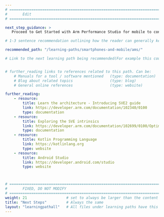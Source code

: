 ```yaml
---
# ================================================================================
#       Edit
# ================================================================================

next_step_guidance: >
   Proceed to Get Started with Arm Performance Studio for mobile to continue learning about Android performance analysis.

# 1-3 sentence recommendation outlining how the reader can generally keep learning about these topics, and a specific explanation of why the next step is being recommended.

recommended_path: "/learning-paths/smartphones-and-mobile/ams/"

# Link to the next learning path being recommended(For example this could be /learning-paths/servers-and-cloud-computing/mongodb).


# further_reading links to references related to this path. Can be:
    # Manuals for a tool / software mentioned   (type: documentation)
    # Blog about related topics                 (type: blog)
    # General online references                 (type: website) 

further_reading:
    - resource:
        title: Learn the architecture - Introducing SVE2 guide 
        link: https://developer.arm.com/documentation/102340/0100
        type: documentation
    - resource:
        title: Exploring the SVE intrinsics
        link: https://developer.arm.com/documentation/102699/0100/Optimizing-with-intrinsics
        type: documentation
    - resource:
        title: Kotlin Programming Language
        link: https://kotlinlang.org
        type: website
    - resource:
        title: Android Studio
        link: https://developer.android.com/studio
        type: website



# ================================================================================
#       FIXED, DO NOT MODIFY
# ================================================================================
weight: 21                  # set to always be larger than the content in this path, and one more than 'review'
title: "Next Steps"         # Always the same
layout: "learningpathall"   # All files under learning paths have this same wrapper
---
```

